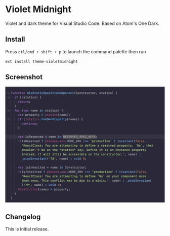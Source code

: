 # Violet Midnight

Violet and dark theme for Visual Studio Code. Based on Atom's One Dark.

## Install

Press `ctl/cmd + shift + p` to launch the command palette then run

```
ext install theme-violetmidnight
```

## Screenshot

![Theme Screenshot](https://github.com/mindfull/violet-midnight/raw/master/screenshot-js.png)

## Changelog

This is initial release.